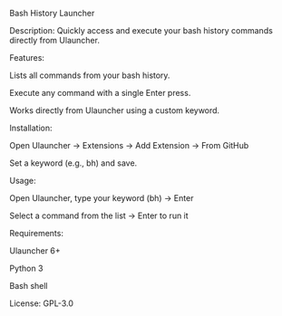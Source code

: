 Bash History Launcher

Description:
Quickly access and execute your bash history commands directly from Ulauncher.

Features:

Lists all commands from your bash history.

Execute any command with a single Enter press.

Works directly from Ulauncher using a custom keyword.

Installation:

Open Ulauncher → Extensions → Add Extension → From GitHub

Set a keyword (e.g., bh) and save.

Usage:

Open Ulauncher, type your keyword (bh) → Enter

Select a command from the list → Enter to run it

Requirements:

Ulauncher 6+

Python 3

Bash shell

License:
GPL-3.0

